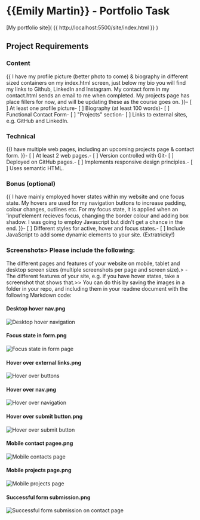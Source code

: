 # {{Emily Martin}} - Portfolio Task

[My portfolio site]( {{ http://localhost:5500/site/index.html }} )

## Project Requirements
### Content
{{ I have my profile picture (better photo to come) & biography in different sized containers on my index.html screen, just below my bio you will find my links to Github, LinkedIn and Instagram. My contact form in my contact.html sends an email to me when completed. My projects page has place fillers for now, and will be updating these as the course goes on. }}- 
[ ] At least one profile picture- 
[ ] Biography (at least 100 words)- 
[ ] Functional Contact Form- 
[ ] "Projects" section- 
[ ] Links to external sites, e.g. GitHub and LinkedIn.

### Technical
{{I have multiple web pages, including an upcoming projects page & contact form.  }}- 
[ ] At least 2 web pages.- 
[ ] Version controlled with Git- 
[ ] Deployed on GitHub pages.- 
[ ] Implements responsive design principles.- 
[ ] Uses semantic HTML.

### Bonus (optional)
{{ I have mainly employed hover states within my website and one focus state. My hovers are used for my navigation buttons to increase padding, colour changes, outlines etc. For my focus state, it is applied when an 'input'element recieves focus, changing the border colour and adding box shadow. I was going to employ Javascript but didn't get a chance in the end. }}- 
[ ] Different styles for active, hover and focus states.- 
[ ] Include JavaScript to add some dynamic elements to your site. (Extratricky!)

### Screenshots> Please include the following:
The different pages and features of your website on mobile, tablet and desktop screen sizes (multiple screenshots per page and screen size).> - The different features of your site, e.g. if you have hover states, take a screenshot that shows that.>> You can do this by saving the images in a folder in your repo, and including them in your readme document with the following Markdown code: 

#### Desktop hover nav.png
![Desktop hover navigation](./screenshots/Desktop%20hover%20nav.png)

#### Focus state in form.png
![Focus state in form page](./screenshots/Focus%20state%20in%20form.png)

#### Hover over external links.png
![Hover over buttons](./screenshots/Hover%20over%20external%20links.png)

#### Hover over nav.png
![Hover over navigation](./screenshots/Hover%20over%20nav.png)

#### Hover over submit button.png
![Hover over submit button](./screenshots/Hover%20over%20submit%20button.png)

#### Mobile contact pagee.png
![Mobile contacts page](./screenshots/Mobile%20contact%20Page.png)

#### Mobile projects page.png
![Mobile projects page](./screenshots/Mobile%20projects%20Page.png)

#### Successful form submission.png
![Successful form submission on contact page](./screenshots/Successful%20form%20submission.png)
